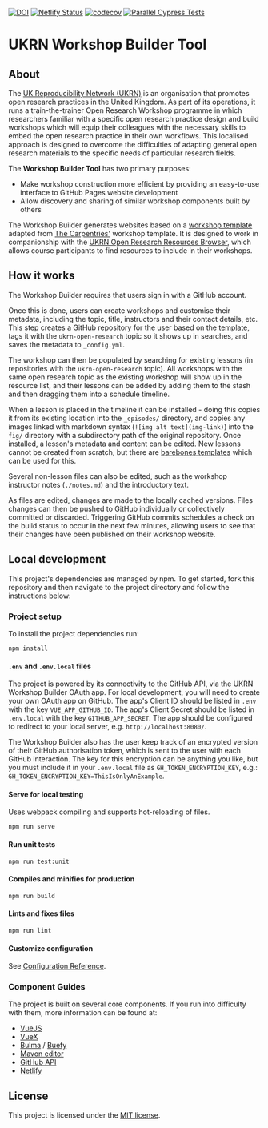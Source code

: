 [![DOI](https://zenodo.org/badge/331747772.svg)](https://zenodo.org/badge/latestdoi/331747772)
[![Netlify Status](https://api.netlify.com/api/v1/badges/e38e5eae-c1e1-434e-85a7-b761c0d40806/deploy-status)](https://app.netlify.com/sites/ukrn-wb/deploys)
[![codecov](https://codecov.io/gh/UKRN-Open-Research/ukrn-workshop-builder/branch/dev/graph/badge.svg?token=JCV0CNRKMF)](https://codecov.io/gh/UKRN-Open-Research/ukrn-workshop-builder)
[![Parallel Cypress Tests](https://github.com/UKRN-Open-Research/ukrn-workshop-builder/actions/workflows/main.yml/badge.svg)](https://github.com/UKRN-Open-Research/ukrn-workshop-builder/actions/workflows/main.yml)

# UKRN Workshop Builder Tool

## About

The [UK Reproducibility Network (UKRN)](https://ukrn.org/) is an organisation that promotes open research practices in the United Kingdom. 
As part of its operations, it runs a train-the-trainer Open Research Workshop programme in which researchers familiar with a specific open research practice design and build workshops which will equip their colleagues with the necessary skills to embed the open research practice in their own workflows.
This localised approach is designed to overcome the difficulties of adapting general open research materials to the specific needs of particular research fields.

The **Workshop Builder Tool** has two primary purposes:
* Make workshop construction more efficient by providing an easy-to-use interface to GitHub Pages website development
* Allow discovery and sharing of similar workshop components built by others

The Workshop Builder generates websites based on a [workshop template](https://github.com/UKRN-Open-Research/workshop-template) adapted from [The Carpentries'](https://carpentries.org/) workshop template.
It is designed to work in companionship with the [UKRN Open Research Resources Browser](https://ukrn-orr.netlify.app/), which allows course participants to find resources to include in their workshops. 

## How it works

The Workshop Builder requires that users sign in with a GitHub account.

Once this is done, users can create workshops and customise their metadata, including the topic, title, instructors and their contact details, etc.
This step creates a GitHub repository for the user based on the [template](https://github.com/UKRN-Open-Research/workshop-template), tags it with the `ukrn-open-research` topic so it shows up in searches, and saves the metadata to `_config.yml`.

The workshop can then be populated by searching for existing lessons (in repositories with the `ukrn-open-research` topic).
All workshops with the same open research topic as the existing workshop will show up in the resource list, and their lessons can be added by adding them to the stash and then dragging them into a schedule timeline.

When a lesson is placed in the timeline it can be installed - doing this copies it from its existing location into the `_episodes/` directory, and copies any images linked with markdown syntax (`![img alt text](img-link)`) into the `fig/` directory with a subdirectory path of the original repository.
Once installed, a lesson's metadata and content can be edited.
New lessons cannot be created from scratch, but there are [barebones templates](https://github.com/UKRN-Open-Research/ukrn-wb-lesson-templates) which can be used for this.

Several non-lesson files can also be edited, such as the workshop instructor notes (`./notes.md`) and the introductory text.

As files are edited, changes are made to the locally cached versions. 
Files changes can then be pushed to GitHub individually or collectively committed or discarded.
Triggering GitHub commits schedules a check on the build status to occur in the next few minutes, allowing users to see that their changes have been published on their workshop website.

## Local development

This project's dependencies are managed by npm. 
To get started, fork this repository and then navigate to the project directory and follow the instructions below:

### Project setup
To install the project dependencies run:
```
npm install
```

#### `.env` and `.env.local` files
The project is powered by its connectivity to the GitHub API, via the UKRN Workshop Builder OAuth app. 
For local development, you will need to create your own OAuth app on GitHub.
The app's Client ID should be listed in `.env` with the key `VUE_APP_GITHUB_ID`.
The app's Client Secret should be listed in `.env.local` with the key `GITHUB_APP_SECRET`.
The app should be configured to redirect to your local server, e.g. `http://localhost:8080/`.

The Workshop Builder also has the user keep track of an encrypted version of their GitHub authorisation token, which is sent to the user with each GitHub interaction. 
The key for this encryption can be anything you like, but you must include it in your `.env.local` file as `GH_TOKEN_ENCRYPTION_KEY`, e.g.: `GH_TOKEN_ENCRYPTION_KEY=ThisIsOnlyAnExample`.

#### Serve for local testing
Uses webpack compiling and supports hot-reloading of files.
```
npm run serve
```

#### Run unit tests
```
npm run test:unit
```

#### Compiles and minifies for production
```
npm run build
```

#### Lints and fixes files
```
npm run lint
```

#### Customize configuration
See [Configuration Reference](https://cli.vuejs.org/config/).

### Component Guides
The project is built on several core components.
If you run into difficulty with them, more information can be found at:
* [VueJS](https://vuejs.org/)
* [VueX](https://vuex.vuejs.org/)
* [Bulma](https://bulma.io/) / [Buefy](https://buefy.org/)
* [Mavon editor](https://github.com/hinesboy/mavonEditor/blob/master/README-EN.md)
* [GitHub API](https://docs.github.com/en/rest)
* [Netlify](https://docs.netlify.com/)

## License
This project is licensed under the [MIT license](https://github.com/UKRN-Open-Research/ukrn-workshop-builder/blob/master/LICENSE.txt).
